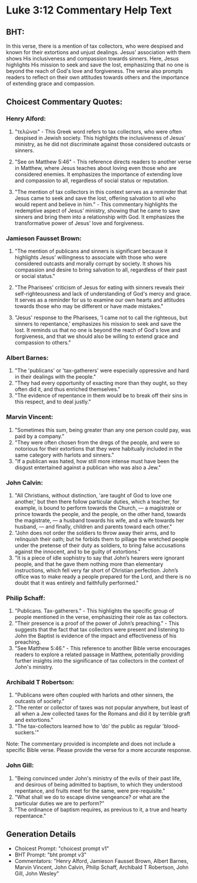 # Luke 3:12 Commentary Help Text

## BHT:
In this verse, there is a mention of tax collectors, who were despised and known for their extortions and unjust dealings. Jesus' association with them shows His inclusiveness and compassion towards sinners. Here, Jesus highlights His mission to seek and save the lost, emphasizing that no one is beyond the reach of God's love and forgiveness. The verse also prompts readers to reflect on their own attitudes towards others and the importance of extending grace and compassion.

## Choicest Commentary Quotes:
### Henry Alford:
1. "τελῶναι" - This Greek word refers to tax collectors, who were often despised in Jewish society. This highlights the inclusiveness of Jesus' ministry, as he did not discriminate against those considered outcasts or sinners.

2. "See on Matthew 5:46" - This reference directs readers to another verse in Matthew, where Jesus teaches about loving even those who are considered enemies. It emphasizes the importance of extending love and compassion to all, regardless of social status or reputation.

3. "The mention of tax collectors in this context serves as a reminder that Jesus came to seek and save the lost, offering salvation to all who would repent and believe in him." - This commentary highlights the redemptive aspect of Jesus' ministry, showing that he came to save sinners and bring them into a relationship with God. It emphasizes the transformative power of Jesus' love and forgiveness.

### Jamieson Fausset Brown:
1. "The mention of publicans and sinners is significant because it highlights Jesus' willingness to associate with those who were considered outcasts and morally corrupt by society. It shows his compassion and desire to bring salvation to all, regardless of their past or social status."

2. "The Pharisees' criticism of Jesus for eating with sinners reveals their self-righteousness and lack of understanding of God's mercy and grace. It serves as a reminder for us to examine our own hearts and attitudes towards those who may be different or have made mistakes."

3. "Jesus' response to the Pharisees, 'I came not to call the righteous, but sinners to repentance,' emphasizes his mission to seek and save the lost. It reminds us that no one is beyond the reach of God's love and forgiveness, and that we should also be willing to extend grace and compassion to others."

### Albert Barnes:
1. "The 'publicans' or 'tax-gatherers' were especially oppressive and hard in their dealings with the people." 
2. "They had every opportunity of exacting more than they ought, so they often did it, and thus enriched themselves." 
3. "The evidence of repentance in them would be to break off their sins in this respect, and to deal justly."

### Marvin Vincent:
1. "Sometimes this sum, being greater than any one person could pay, was paid by a company."
2. "They were often chosen from the dregs of the people, and were so notorious for their extortions that they were habitually included in the same category with harlots and sinners."
3. "If a publican was hated, how still more intense must have been the disgust entertained against a publican who was also a Jew."

### John Calvin:
1. "All Christians, without distinction, 'are taught of God to love one another,' but then there follow particular duties, which a teacher, for example, is bound to perform towards the Church, — a magistrate or prince towards the people, and the people, on the other hand, towards the magistrate, — a husband towards his wife, and a wife towards her husband, — and finally, children and parents toward each other."
2. "John does not order the soldiers to throw away their arms, and to relinquish their oath; but he forbids them to pillage the wretched people under the pretense of their duty as soldiers, to bring false accusations against the innocent, and to be guilty of extortions."
3. "It is a piece of idle sophistry to say that John’s hearers were ignorant people, and that he gave them nothing more than elementary instructions, which fell very far short of Christian perfection. John’s office was to make ready a people prepared for the Lord, and there is no doubt that it was entirely and faithfully performed."

### Philip Schaff:
1. "Publicans. Tax-gatherers." - This highlights the specific group of people mentioned in the verse, emphasizing their role as tax collectors.
2. "Their presence is a proof of the power of John’s preaching." - This suggests that the fact that tax collectors were present and listening to John the Baptist is evidence of the impact and effectiveness of his preaching.
3. "See Matthew 5:46." - This reference to another Bible verse encourages readers to explore a related passage in Matthew, potentially providing further insights into the significance of tax collectors in the context of John's ministry.

### Archibald T Robertson:
1. "Publicans were often coupled with harlots and other sinners, the outcasts of society."
2. "The renter or collector of taxes was not popular anywhere, but least of all when a Jew collected taxes for the Romans and did it by terrible graft and extortions."
3. "The tax-collectors learned how to 'do' the public as regular 'blood-suckers.'"

Note: The commentary provided is incomplete and does not include a specific Bible verse. Please provide the verse for a more accurate response.

### John Gill:
1. "Being convinced under John's ministry of the evils of their past life, and desirous of being admitted to baptism, to which they understood repentance, and fruits meet for the same, were pre-requisite."
2. "What shall we do to escape divine vengeance? or what are the particular duties we are to perform?"
3. "The ordinance of baptism requires, as previous to it, a true and hearty repentance."


## Generation Details
- Choicest Prompt: "choicest prompt v1"
- BHT Prompt: "bht prompt v3"
- Commentators: "Henry Alford, Jamieson Fausset Brown, Albert Barnes, Marvin Vincent, John Calvin, Philip Schaff, Archibald T Robertson, John Gill, John Wesley"
